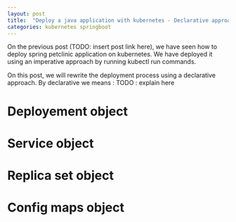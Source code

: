 ```yaml
---
layout: post
title:  "Deploy a java application with kubernetes - Declarative approach"
categories: kubernetes springboot
---
```


On the previous post (TODO: insert post link here), we have seen how to deploy spring petclinic application on kubernetes.
We have deployed it using an imperative approach by running kubectl run commands.

On this post, we will rewrite the deployment process using a declarative approach.
By declarative we means :
TODO : explain here

# Deployement object

# Service object

# Replica set object

# Config maps object

